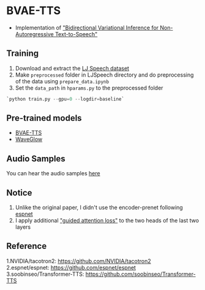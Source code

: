 # BVAE-TTS
- Implementation of ["Bidirectional Variational Inference for Non-Autoregressive Text-to-Speech"](https://openreview.net/forum?id=o3iritJHLfO)  
  

## Training  
1. Download and extract the [LJ Speech dataset](https://keithito.com/LJ-Speech-Dataset/)  
2. Make `preprocessed` folder in LJSpeech directory and do preprocessing of the data using `prepare_data.ipynb`  
3. Set the `data_path` in `hparams.py` to the preprocessed folder  
```python
`python train.py --gpu=0 --logdir=baseline`  
```  



## Pre-trained models  
- [BVAE-TTS](https://openreview.net/forum?id=o3iritJHLfO)  
- [WaveGlow](https://openreview.net/forum?id=o3iritJHLfO)  


## Audio Samples  
You can hear the audio samples [here](https://leeyoonhyung.github.io/Transformer-TTS/)  

## Notice  
1. Unlike the original paper, I didn't use the encoder-prenet following [espnet](https://github.com/espnet/espnet)  
2. I apply additional ["guided attention loss"](https://arxiv.org/pdf/1710.08969.pdf) to the two heads of the last two layers  

## Reference
1.NVIDIA/tacotron2: https://github.com/NVIDIA/tacotron2  
2.espnet/espnet: https://github.com/espnet/espnet  
3.soobinseo/Transformer-TTS: https://github.com/soobinseo/Transformer-TTS
